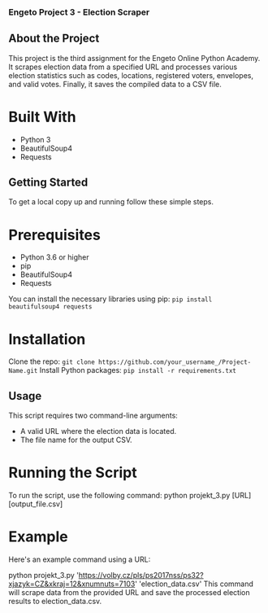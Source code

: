 ### Engeto Project 3 - Election Scraper
## About the Project
This project is the third assignment for the Engeto Online Python Academy. It scrapes election data from a specified URL and processes various election statistics such as codes, locations, registered voters, envelopes, and valid votes. Finally, it saves the compiled data to a CSV file.

# Built With
- Python 3
- BeautifulSoup4
- Requests

## Getting Started
To get a local copy up and running follow these simple steps.

# Prerequisites
- Python 3.6 or higher
- pip
- BeautifulSoup4
- Requests

You can install the necessary libraries using pip:
```pip install beautifulsoup4 requests```

# Installation
Clone the repo:
```git clone https://github.com/your_username_/Project-Name.git```
Install Python packages:
```pip install -r requirements.txt```

## Usage
This script requires two command-line arguments:

- A valid URL where the election data is located.
- The file name for the output CSV.
# Running the Script
To run the script, use the following command:
python projekt_3.py [URL] [output_file.csv]

# Example
Here's an example command using a URL:

python projekt_3.py 'https://volby.cz/pls/ps2017nss/ps32?xjazyk=CZ&xkraj=12&xnumnuts=7103' 'election_data.csv'
This command will scrape data from the provided URL and save the processed election results to election_data.csv.
